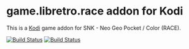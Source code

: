 # game.libretro.race addon for Kodi

This is a [Kodi](http://kodi.tv) game addon for SNK - Neo Geo Pocket / Color (RACE).

[![Build Status](https://travis-ci.org/kodi-game/game.libretro.race.svg?branch=master)](https://travis-ci.org/kodi-game/game.libretro.race)
[![Build Status](https://ci.appveyor.com/api/projects/status/github/kodi-game/game.libretro.race?svg=true)](https://ci.appveyor.com/project/kodi-game/game-libretro-race)

